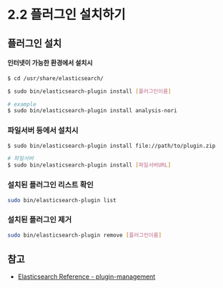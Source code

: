 # 2.2 플러그인 설치하기

## 플러그인 설치
#### 인터넷이 가능한 환경에서 설치시
```bash
$ cd /usr/share/elasticsearch/

$ sudo bin/elasticsearch-plugin install [플러그인이름]

# example
$ sudo bin/elasticsearch-plugin install analysis-nori
```

### 파일서버 등에서 설치시
```bash
$ sudo bin/elasticsearch-plugin install file://path/to/plugin.zip

# 파일서버
$ sudo bin/elasticsearch-plugin install [파일서버URL]
```

### 설치된 플러그인 리스트 확인
```bash
sudo bin/elasticsearch-plugin list
```
### 설치된 플러그인 제거
```bash
sudo bin/elasticsearch-plugin remove [플러그인이름]
```

## 참고
+ [Elasticsearch Reference - plugin-management](https://www.elastic.co/guide/en/elasticsearch/plugins/6.4/plugin-management.html)

